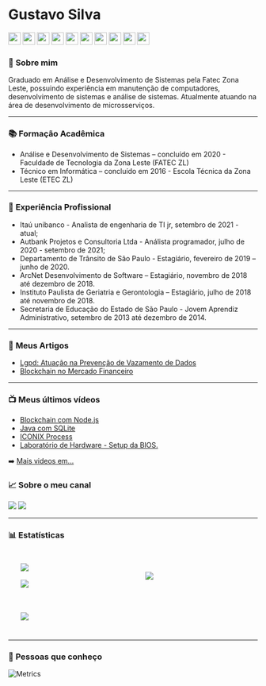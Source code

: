 # Gustavo Silva

<a href="https://api.whatsapp.com/send?phone=5511930093018"><img src="https://img.shields.io/badge/WhatsApp-25D366?style=for-the-badge&logo=whatsapp&logoColor=white" height=25></a>
<a href="https://www.linkedin.com/in/gustavo-silva-69b84a15b/"><img src="https://img.shields.io/badge/linkedin-%230077B5.svg?&style=for-the-badge&logo=linkedin&logoColor=white" height=25></a>
<a href="https://www.instagram.com/_gustosilva/"><img src="https://img.shields.io/badge/instagram-%23E4405F.svg?&style=for-the-badge&logo=instagram&logoColor=white" height=25></a>
<a href="https://www.facebook.com/gAlmeida11"><img src="https://img.shields.io/badge/Facebook-1877F2?style=for-the-badge&logo=facebook&logoColor=white" height=25></a>
<a href="https://www.youtube.com/channel/UCXKb8To1OWsDy6dqf4oM-_g"><img src="https://img.shields.io/badge/YouTube-FF0000?style=for-the-badge&logo=youtube&logoColor=white" height=25></a>
<a href="https://open.spotify.com/user/316iwsuurk4wrc72ys5gle37hpei?fbclid=IwAR2iW4eA1ccqMWWCIYf_AVZna3FND33CPEjKd9xNjlhp3RnP3f_3VEe8BDM"><img src="https://img.shields.io/badge/Spotify-1ED760?&style=for-the-badge&logo=spotify&logoColor=white" height=25></a>
<a href="mailto:gustavoalmeidasilva41@gmail.com"><img src="https://img.shields.io/badge/Gmail-D14836?style=for-the-badge&logo=gmail&logoColor=white" height=25></a>
<a href="mailto:gustavo_almeida11@hotmail.com"><img src="https://img.shields.io/badge/Microsoft_Outlook-0078D4?style=for-the-badge&logo=microsoft-outlook&logoColor=white" height=25></a>
<a href="https://psnprofiles.com/gustavo_11845"><img src="https://img.shields.io/badge/Discord-5865F2?style=for-the-badge&logo=discord&logoColor=white" height=25></a>
<a href="https://discordapp.com/users/616994765065420801"><img src="https://img.shields.io/badge/PlayStation-003791?style=for-the-badge&logo=playstation&logoColor=white" height=25></a>




### :bust_in_silhouette: **Sobre mim** 
Graduado em Análise e Desenvolvimento de Sistemas pela Fatec Zona Leste, possuindo experiência em manutenção de computadores, desenvolvimento de sistemas e análise de sistemas. Atualmente atuando na área de desenvolvimento de microsserviços.

---

### :books: **Formação Acadêmica**
- Análise e Desenvolvimento de Sistemas – concluído em 2020 - Faculdade de Tecnologia da Zona Leste (FATEC ZL)
- Técnico em Informática – concluído em 2016 - Escola Técnica da Zona Leste (ETEC ZL)

---

### :briefcase: **Experiência Profissional**
- Itaú unibanco - Analista de engenharia de TI jr, setembro de 2021 - atual;
- Autbank Projetos e Consultoria Ltda - Análista programador, julho de 2020 - setembro de 2021;
- Departamento de Trânsito de São Paulo - Estagiário, fevereiro de 2019 – junho de 2020.
- ArcNet Desenvolvimento de Software – Estagiário, novembro de 2018 até dezembro de 2018.
- Instituto Paulista de Geriatria e Gerontologia – Estagiário, julho de 2018 até novembro de 2018.
- Secretaria de Educação do Estado de São Paulo - Jovem Aprendiz Administrativo, setembro de 2013 até  dezembro de 2014.

---

### :page_facing_up: **Meus Artigos**
- [Lgpd: Atuação na Prevenção de Vazamento de Dados](https://even3.blob.core.windows.net/even3publicacoes-assets/tcc/428254-lgpd-atuacao-na-prevencao-de-vazamento-de-dados-282544.pdf)
- [Blockchain no Mercado Financeiro](https://www.linkedin.com/pulse/blockchain-mercado-financeiro-gustavo-silva/)

---

### :tv: **Meus últimos vídeos**   
<!-- YOUTUBE:START -->
 - [Blockchain com Node.js](https://www.youtube.com/watch?v=8kxP_VkRicA)
 - [Java com SQLite](https://www.youtube.com/watch?v=7SEDCJzaeb8)
 - [ICONIX Process](https://www.youtube.com/watch?v=c8M5Q30f9h4)
 - [Laboratório de Hardware - Setup da BIOS.](https://www.youtube.com/watch?v=pDuf8UUzL0Q)
<!-- YOUTUBE:END -->
   
➡️ [Mais videos em...](https://www.youtube.com/channel/UCXKb8To1OWsDy6dqf4oM-_g)

###  :chart_with_upwards_trend: **Sobre o meu canal**  
![](https://img.shields.io/youtube/channel/views/UCXKb8To1OWsDy6dqf4oM-_g?style=for-the-badge)
![](https://img.shields.io/youtube/channel/subscribers/UCXKb8To1OWsDy6dqf4oM-_g?style=for-the-badge)

---

### :bar_chart: **Estatísticas**

<div class="grid-container-estatisticas">
  <div>
    <img src="https://github-readme-streak-stats.herokuapp.com/?user=gustosilva&theme=nord&date_format=j/n/Y">
    <br /><br />
    <img src="https://github-readme-stats.vercel.app/api?username=gustosilva&theme=nord">
  </div>
  <div>
    <br />
    <img src="https://github-readme-stats.vercel.app/api/top-langs/?username=gustosilva&theme=nord">
  </div>
  <div class="grafico">
    <img src="https://activity-graph.herokuapp.com/graph?username=gustosilva&theme=nord">
  </div>
</div>

---

### :busts_in_silhouette: **Pessoas que conheço**

![Metrics](https://metrics.lecoq.io/gustosilva?template=classic&base.header=0&base.activity=0&base.community=0&base.repositories=0&base.metadata=0&people=1&base.indepth=false&base.hireable=false&people.limit=24&people.identicons=false&people.identicons.hide=false&people.size=28&people.types=followers%2C%20following&people.shuffle=false&config.timezone=America%2FSao_Paulo)

<style>
.grid-container-estatisticas {
  display: grid;
  grid-template-columns: 50% 50%;
  grid-template-rows: auto;
}

.grid-container-estatisticas > div{
  padding: 25px
}

.grafico {
  grid-column-start: 1;
  grid-column-end: span 3;
}
</style>

